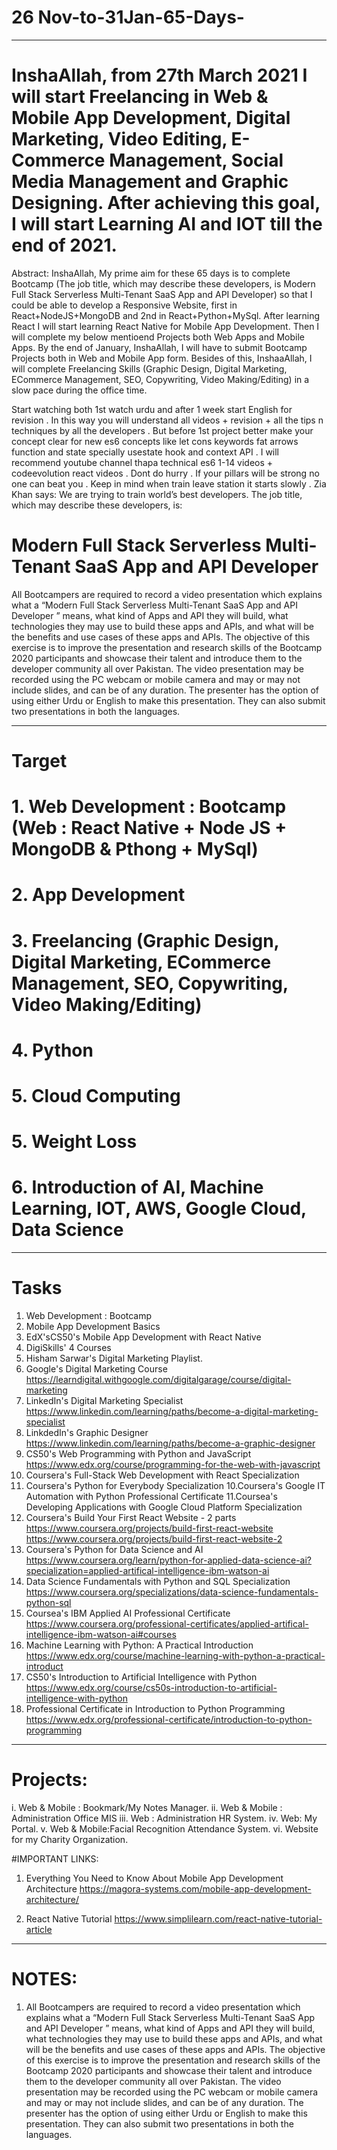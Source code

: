 # 26 Nov-to-31Jan-65-Days-
------------------------------

# InshaAllah, from 27th March 2021 I will start Freelancing in Web & Mobile App Development, Digital Marketing, Video Editing, E-Commerce Management, Social Media Management and Graphic Designing.  After achieving this goal, I will start Learning AI and IOT till the end of 2021.

Abstract: 
InshaAllah, My prime aim for these 65 days is to complete Bootcamp (The job title, which may describe these developers, is Modern Full Stack Serverless Multi-Tenant SaaS App and API Developer) so that I could be able to develop a Responsive Website, first in React+NodeJS+MongoDB and 2nd in React+Python+MySql. After learning React I will start learning React Native for Mobile App Development. Then I will complete my below mentioend Projects both Web Apps and Mobile Apps. By the end of January, InshaAllah, I will have to submit Bootcamp Projects both in Web and Mobile App form.  Besides of this, InshaaAllah, I will complete Freelancing Skills (Graphic Design, Digital Marketing, ECommerce Management, SEO, Copywriting, Video Making/Editing) in a slow pace during the office time. 

Start watching both 1st watch urdu and after 1 week start English for revision . In this way you will understand all videos + revision + all the tips n techniques by all the developers . But before 1st project better make your concept clear for new es6 concepts like let cons keywords fat arrows function and state specially usestate hook and context API . I will recommend youtube channel thapa technical es6 1-14 videos + codeevolution react videos . Dont do hurry . If your pillars will be strong no one can beat you . Keep in mind when train leave station it starts slowly .
Zia Khan says: 
We are trying to train world’s best developers. The job title, which may describe these developers, is:
# Modern Full Stack Serverless Multi-Tenant SaaS App and API Developer
All Bootcampers are required to record a video presentation which explains what a “Modern Full Stack Serverless Multi-Tenant SaaS App and API Developer ” means, what kind of Apps and API they will build, what technologies they may use to build these apps and APIs, and what will be the benefits and use cases of these apps and APIs.
The objective of this exercise is to improve the presentation and research skills of the Bootcamp 2020 participants and showcase their talent and introduce them to the developer community all over Pakistan.
The video presentation may be recorded using the PC webcam or mobile camera and may or may not include slides, and can be of any duration. The presenter has the option of using either Urdu or English to make this presentation. They can also submit two presentations in both the languages.

-------------------------------
# Target
# 1. Web Development : Bootcamp (Web : React Native + Node JS + MongoDB & Pthong + MySql)
# 2. App Development
# 3. Freelancing (Graphic Design, Digital Marketing, ECommerce Management, SEO, Copywriting, Video Making/Editing)
# 4. Python
# 5. Cloud Computing
# 5. Weight Loss
# 6. Introduction of AI, Machine Learning, IOT, AWS, Google Cloud, Data Science

-------------------------------------------------------------------------------
# Tasks
1. Web Development : Bootcamp
2. Mobile App Development Basics
3. EdX'sCS50's Mobile App Development with React Native
2. DigiSkills' 4 Courses
3. Hisham Sarwar's Digital Marketing Playlist.
4. Google's Digital Marketing Course 
https://learndigital.withgoogle.com/digitalgarage/course/digital-marketing
5. LinkedIn's Digital Marketing Specialist 
https://www.linkedin.com/learning/paths/become-a-digital-marketing-specialist
6. LinkdedIn's Graphic Designer
https://www.linkedin.com/learning/paths/become-a-graphic-designer
7. CS50's Web Programming with Python and JavaScript
https://www.edx.org/course/programming-for-the-web-with-javascript
8. Coursera's Full-Stack Web Development with React Specialization
9. Coursera's Python for Everybody Specialization
10.Coursera's Google IT Automation with Python Professional Certificate
11.Coursea's Developing Applications with Google Cloud Platform Specialization
12. Coursera's Build Your First React Website - 2 parts
https://www.coursera.org/projects/build-first-react-website
https://www.coursera.org/projects/build-first-react-website-2
13. Coursera's Python for Data Science and AI
https://www.coursera.org/learn/python-for-applied-data-science-ai?specialization=applied-artifical-intelligence-ibm-watson-ai
14. Data Science Fundamentals with Python and SQL Specialization
https://www.coursera.org/specializations/data-science-fundamentals-python-sql
15. Coursea's IBM Applied AI Professional Certificate
https://www.coursera.org/professional-certificates/applied-artifical-intelligence-ibm-watson-ai#courses
16. Machine Learning with Python: A Practical Introduction
https://www.edx.org/course/machine-learning-with-python-a-practical-introduct
17. CS50's Introduction to Artificial Intelligence with Python
https://www.edx.org/course/cs50s-introduction-to-artificial-intelligence-with-python
18. Professional Certificate in Introduction to Python Programming
https://www.edx.org/professional-certificate/introduction-to-python-programming
---------------------------------------------------------------------
# Projects: 
i.   Web & Mobile : Bookmark/My Notes Manager.
ii.  Web & Mobile : Administration Office MIS
iii. Web : Administration HR System.
iv.  Web: My Portal.
v.   Web & Mobile:Facial Recognition Attendance System.
vi.  Website for my Charity Organization. 

#IMPORTANT LINKS: 

1. Everything You Need to Know About Mobile App Development Architecture
https://magora-systems.com/mobile-app-development-architecture/

2. React Native Tutorial
https://www.simplilearn.com/react-native-tutorial-article

---------------------------------------------------
# NOTES:
1. All Bootcampers are required to record a video presentation which explains what a “Modern Full Stack Serverless Multi-Tenant SaaS App and API Developer ” means, what kind of Apps and API they will build, what technologies they may use to build these apps and APIs, and what will be the benefits and use cases of these apps and APIs.
The objective of this exercise is to improve the presentation and research skills of the Bootcamp 2020 participants and showcase their talent and introduce them to the developer community all over Pakistan.
The video presentation may be recorded using the PC webcam or mobile camera and may or may not include slides, and can be of any duration. The presenter has the option of using either Urdu or English to make this presentation. They can also submit two presentations in both the languages.


